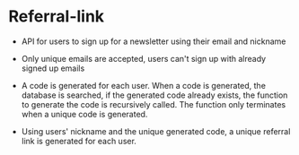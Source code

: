 # Referral-link

- API for users to sign up for a newsletter using their email and nickname

- Only unique emails are accepted, users can't sign up with already signed up emails

- A code is generated for each user. When a code is generated, the database is searched, if the generated code already exists, the function to generate the code is recursively called. The function only terminates when a unique code is generated.

- Using users' nickname and the unique generated code, a unique referral link is generated for each user.
